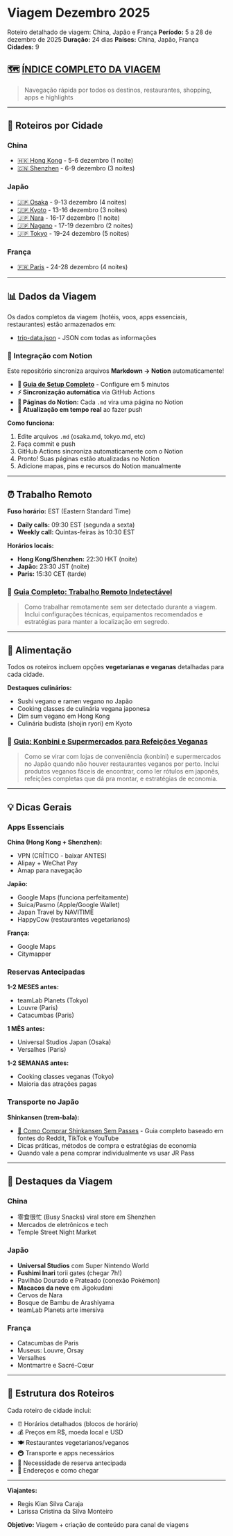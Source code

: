 # Viagem Dezembro 2025

Roteiro detalhado de viagem: China, Japão e França
**Período:** 5 a 28 de dezembro de 2025
**Duração:** 24 dias
**Países:** China, Japão, França
**Cidades:** 9

## 🗺️ [**ÍNDICE COMPLETO DA VIAGEM**](./INDICE.md)
>
> Navegação rápida por todos os destinos, restaurantes, shopping, apps e highlights

---

## 📍 Roteiros por Cidade

### China

- [🇭🇰 Hong Kong](./itineraries/hong-kong.md) - 5-6 dezembro (1 noite)
- [🇨🇳 Shenzhen](./itineraries/shenzhen.md) - 6-9 dezembro (3 noites)

### Japão

- [🇯🇵 Osaka](./itineraries/osaka.md) - 9-13 dezembro (4 noites)
- [🇯🇵 Kyoto](./itineraries/kyoto.md) - 13-16 dezembro (3 noites)
- [🇯🇵 Nara](./itineraries/nara.md) - 16-17 dezembro (1 noite)
- [🇯🇵 Nagano](./itineraries/nagano.md) - 17-19 dezembro (2 noites)
- [🇯🇵 Tokyo](./itineraries/tokyo.md) - 19-24 dezembro (5 noites)

### França

- [🇫🇷 Paris](./itineraries/paris.md) - 24-28 dezembro (4 noites)

---

## 📊 Dados da Viagem

Os dados completos da viagem (hotéis, voos, apps essenciais, restaurantes) estão armazenados em:

- [trip-data.json](./data/trip-data.json) - JSON com todas as informações

### 🔗 Integração com Notion

Este repositório sincroniza arquivos **Markdown → Notion** automaticamente!

- **📖 [Guia de Setup Completo](./docs/NOTION_SETUP.md)** - Configure em 5 minutos
- **⚡ Sincronização automática** via GitHub Actions
- **📄 Páginas do Notion:** Cada `.md` vira uma página no Notion
- **🔄 Atualização em tempo real** ao fazer push

**Como funciona:**

1. Edite arquivos `.md` (osaka.md, tokyo.md, etc)
2. Faça commit e push
3. GitHub Actions sincroniza automaticamente com o Notion
4. Pronto! Suas páginas estão atualizadas no Notion
5. Adicione mapas, pins e recursos do Notion manualmente

---

## ⏰ Trabalho Remoto

**Fuso horário:** EST (Eastern Standard Time)

- **Daily calls:** 09:30 EST (segunda a sexta)
- **Weekly call:** Quintas-feiras às 10:30 EST

**Horários locais:**

- **Hong Kong/Shenzhen:** 22:30 HKT (noite)
- **Japão:** 23:30 JST (noite)
- **Paris:** 15:30 CET (tarde)

### 🔗 [Guia Completo: Trabalho Remoto Indetectável](./docs/remote-work-undetectable.md)
>
> Como trabalhar remotamente sem ser detectado durante a viagem. Inclui configurações técnicas, equipamentos recomendados e estratégias para manter a localização em segredo.

---

## 🥗 Alimentação

Todos os roteiros incluem opções **vegetarianas e veganas** detalhadas para cada cidade.

**Destaques culinários:**

- Sushi vegano e ramen vegano no Japão
- Cooking classes de culinária vegana japonesa
- Dim sum vegano em Hong Kong
- Culinária budista (shojin ryori) em Kyoto

### 🔗 [Guia: Konbini e Supermercados para Refeições Veganas](./docs/guia-konbini-supermercados-vegano.md)
>
> Como se virar com lojas de conveniência (konbini) e supermercados no Japão quando não houver restaurantes veganos por perto. Inclui produtos veganos fáceis de encontrar, como ler rótulos em japonês, refeições completas que dá pra montar, e estratégias de economia.

---

## 💡 Dicas Gerais

### Apps Essenciais

**China (Hong Kong + Shenzhen):**

- VPN (CRÍTICO - baixar ANTES)
- Alipay + WeChat Pay
- Amap para navegação

**Japão:**

- Google Maps (funciona perfeitamente)
- Suica/Pasmo (Apple/Google Wallet)
- Japan Travel by NAVITIME
- HappyCow (restaurantes vegetarianos)

**França:**

- Google Maps
- Citymapper

### Reservas Antecipadas

**1-2 MESES antes:**

- teamLab Planets (Tokyo)
- Louvre (Paris)
- Catacumbas (Paris)

**1 MÊS antes:**

- Universal Studios Japan (Osaka)
- Versalhes (Paris)

**1-2 SEMANAS antes:**

- Cooking classes veganas (Tokyo)
- Maioria das atrações pagas

### Transporte no Japão

**Shinkansen (trem-bala):**

- [🔗 Como Comprar Shinkansen Sem Passes](./docs/shinkansen.md) - Guia completo baseado em fontes do Reddit, TikTok e YouTube
- Dicas práticas, métodos de compra e estratégias de economia
- Quando vale a pena comprar individualmente vs usar JR Pass

---

## 🎯 Destaques da Viagem

### China

- 零食很忙 (Busy Snacks) viral store em Shenzhen
- Mercados de eletrônicos e tech
- Temple Street Night Market

### Japão

- **Universal Studios** com Super Nintendo World
- **Fushimi Inari** torii gates (chegar 7h!)
- Pavilhão Dourado e Prateado (conexão Pokémon)
- **Macacos da neve** em Jigokudani
- Cervos de Nara
- Bosque de Bambu de Arashiyama
- teamLab Planets arte imersiva

### França

- Catacumbas de Paris
- Museus: Louvre, Orsay
- Versalhes
- Montmartre e Sacré-Cœur

---

## 📝 Estrutura dos Roteiros

Cada roteiro de cidade inclui:

- ⏰ Horários detalhados (blocos de horário)
- 💰 Preços em R$, moeda local e USD
- 🍽️ Restaurantes vegetarianos/veganos
- 🚇 Transporte e apps necessários
- 🎫 Necessidade de reserva antecipada
- 📍 Endereços e como chegar

---

**Viajantes:**

- Regis Kian Silva Caraja
- Larissa Cristina da Silva Monteiro

**Objetivo:** Viagem + criação de conteúdo para canal de viagens
